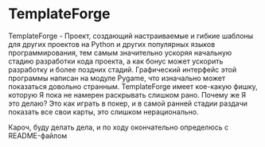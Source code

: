 # TemplateForge

TemplateForge - Проект, создающий настраиваемые и гибкие шаблоны для других проектов на Python и других популярных языков программирования, тем самым значительно ускоряя начальную стадию разработки кода проекта, а как бонус может ускорить разработку и более поздних стадий.
Графический интерфейс этой программы написан на модуле Pygame, что изначально может показаться довольно странным.
TemplateForge имеет кое-какую фишку, которую Я пока не намерен раскрывать слишком рано. Почему же Я это делаю? Это как играть в покер, и в самой ранней стадии раздачи показать все свои карты, это слишком нерационально.


Кароч, буду делать дела, и по ходу окончательно определюсь с README-файлом
